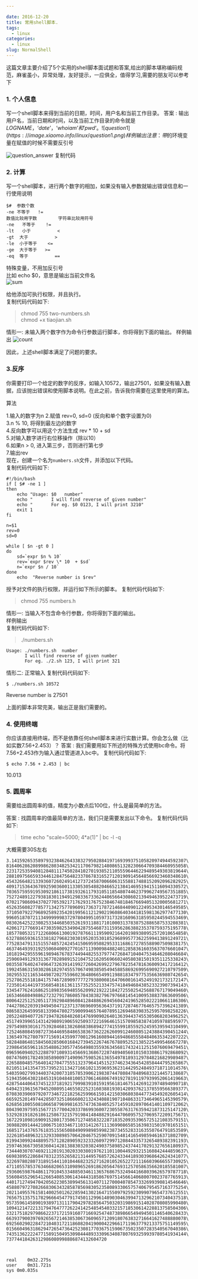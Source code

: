 ```yaml
---

date: 2016-12-20
title: 常用shell脚本.
tags: 
  - linux
categories: 
  - linux
slug: NormalShell
---
```

这篇文章主要介绍了5个实用的shell脚本面试题和答案,给出的脚本堪称编码规范，麻雀虽小，异常处理，友好提示，一应俱全，值得学习,需要的朋友可以参考下
<!-- more -->


### 1. 个人信息
写一个shell脚本来得到当前的日期，时间，用户名和当前工作目录。
答案 : 输出用户名，当前日期和时间，以及当前工作目录的命令就是
$LOGNAME，‘date’，‘who i am’ 和 ’pwd‘。
![question1](https://image.xiaomo.info/linux/question1.png)
样例输出
注意：带$的环境变量在赋值的时候不需要反引号

![question_answer](https://image.xiaomo.info/linux/question_answer.png)
复制代码

### 2. 计算
写一个shell脚本，进行两个数字的相加，如果没有输入参数就输出错误信息和一行使用说明
```
$#  参数个数
-ne 不等于   !=
数值比较用字数        字符串比较用符号
-ne   不等于    !=
-lt   小于          <
-gt  大于          >
-le  小于等于    <=
-ge  大于等于   >=
-eq  等于          ==
```

特殊变量，不用加反引号   
比如 echo $0，意思是输出当前文件名   
![sum](https://image.xiaomo.info/linux/sum.png)

给他添加可执行权限，并且执行。    
复制代码代码如下:   
>chmod 755 two-numbers.sh   
>chmod +x tiaojian.sh   

情形一: 未输入两个数字作为命令行参数运行脚本，你将得到下面的输出。
样例输出
![count](https://image.xiaomo.info/linux/count.png)

因此，上述shell脚本满足了问题的要求。  
 
### 3.反序   
你需要打印一个给定的数字的反序，如输入10572，输出27501，如果没有输入数据，应该抛出错误和使用脚本说明。在此之前，告诉我你需要在这里使用的算法。

算法

1.输入的数字为n 
2.赋值 rev=0, sd=0 (反向和单个数字设置为0)           
3.n % 10, 将得到最左边的数字          
4.反向数字可以用这个方法生成 rev * 10 + sd              
5.对输入数字进行右位移操作（除以10）          
6.如果n > 0, 进入第三步，否则进行第七步              
7.输出rev                  
现在，创建一个名为`numbers.sh`文件，并添加以下代码。              
复制代码代码如下:   

```
#!/bin/bash 
if [ $# -ne 1 ] 
then 
    echo "Usage: $0   number" 
    echo "       I will find reverse of given number" 
    echo "       For eg. $0 0123, I will print 3210" 
    exit 1 
fi 
 
n=$1 
rev=0 
sd=0 
 
while [ $n -gt 0 ] 
do 
    sd=`expr $n % 10` 
    rev=`expr $rev \* 10  + $sd` 
    n=`expr $n / 10` 
done 
    echo  "Reverse number is $rev"
```

授予对文件的执行权限，并运行如下所示的脚本。
复制代码代码如下:
>chmod 755 numbers.h

情形一: 当输入不包含命令行参数，你将得到下面的输出。   
样例输出  
复制代码代码如下:   

>./numbers.sh
 
```
Usage: ./numbers.sh  number 
       I will find reverse of given number 
       For eg. ./2.sh 123, I will print 321
```

情形二: 正常输入
复制代码代码如下:  

`$ ./numbers.sh 10572 `
 
Reverse number is 27501

上面的脚本非常完美，输出正是我们需要的。   


###  4. 使用终端
你应该直接用终端，而不是依靠任何shell脚本来进行实数计算。你会怎么做（比如实数7.56+2.453）？
答案 : 我们需要用如下所述的特殊方式使用bc命令。将7.56+2.453作为输入通过管道进入bc中。
复制代码代码如下:

`$ echo 7.56 + 2.453 | bc`
 
10.013
### 5. 圆周率

需要给出圆周率的值，精度为小数点后100位，什么是最简单的方法。

答案 : 找圆周率的值最简单的方法，我们只是需要发出以下命令。
复制代码代码如下:

> time echo "scale=5000; 4*a(1)" | bc -l -q 

大概需要30S左右

 
```
3.141592653589793238462643383279502884197169399375105820974944592307\
81640628620899862803482534211706798214808651328230664709384460955058\
22317253594081284811174502841027019385211055596446229489549303819644\
28810975665933446128475648233786783165271201909145648566923460348610\
45432664821339360726024914127372458700660631558817488152092096282925\
40917153643678925903600113305305488204665213841469519415116094330572\
70365759591953092186117381932611793105118548074462379962749567351885\
75272489122793818301194912983367336244065664308602139494639522473719\
07021798609437027705392171762931767523846748184676694051320005681271\
45263560827785771342757789609173637178721468440901224953430146549585\
37105079227968925892354201995611212902196086403441815981362977477130\
99605187072113499999983729780499510597317328160963185950244594553469\
08302642522308253344685035261931188171010003137838752886587533208381\
42061717766914730359825349042875546873115956286388235378759375195778\
18577805321712268066130019278766111959092164201989380952572010654858\
63278865936153381827968230301952035301852968995773622599413891249721\
77528347913151557485724245415069595082953311686172785588907509838175\
46374649393192550604009277016711390098488240128583616035637076601047\
10181942955596198946767837449448255379774726847104047534646208046684\
25906949129331367702898915210475216205696602405803815019351125338243\
00355876402474964732639141992726042699227967823547816360093417216412\
19924586315030286182974555706749838505494588586926995690927210797509\
30295532116534498720275596023648066549911988183479775356636980742654\
25278625518184175746728909777727938000816470600161452491921732172147\
72350141441973568548161361157352552133475741849468438523323907394143\
33454776241686251898356948556209921922218427255025425688767179049460\
16534668049886272327917860857843838279679766814541009538837863609506\
80064225125205117392984896084128488626945604241965285022210661186306\
74427862203919494504712371378696095636437191728746776465757396241389\
08658326459958133904780275900994657640789512694683983525957098258226\
20522489407726719478268482601476990902640136394437455305068203496252\
45174939965143142980919065925093722169646151570985838741059788595977\
29754989301617539284681382686838689427741559918559252459539594310499\
72524680845987273644695848653836736222626099124608051243884390451244\
13654976278079771569143599770012961608944169486855584840635342207222\
58284886481584560285060168427394522674676788952521385225499546667278\
23986456596116354886230577456498035593634568174324112515076069479451\
09659609402522887971089314566913686722874894056010150330861792868092\
08747609178249385890097149096759852613655497818931297848216829989487\
22658804857564014270477555132379641451523746234364542858444795265867\
82105114135473573952311342716610213596953623144295248493718711014576\
54035902799344037420073105785390621983874478084784896833214457138687\
51943506430218453191048481005370614680674919278191197939952061419663\
42875444064374512371819217999839101591956181467514269123974894090718\
64942319615679452080951465502252316038819301420937621378559566389377\
87083039069792077346722182562599661501421503068038447734549202605414\
66592520149744285073251866600213243408819071048633173464965145390579\
62685610055081066587969981635747363840525714591028970641401109712062\
80439039759515677157700420337869936007230558763176359421873125147120\
53292819182618612586732157919841484882916447060957527069572209175671\
16722910981690915280173506712748583222871835209353965725121083579151\
36988209144421006751033467110314126711136990865851639831501970165151\
16851714376576183515565088490998985998238734552833163550764791853589\
32261854896321329330898570642046752590709154814165498594616371802709\
81994309924488957571282890592323326097299712084433573265489382391193\
25974636673058360414281388303203824903758985243744170291327656180937\
73444030707469211201913020330380197621101100449293215160842444859637\
66983895228684783123552658213144957685726243344189303968642624341077\
32269780280731891544110104468232527162010526522721116603966655730925\
47110557853763466820653109896526918620564769312570586356620185581007\
29360659876486117910453348850346113657686753249441668039626579787718\
55608455296541266540853061434443185867697514566140680070023787765913\
44017127494704205622305389945613140711270004078547332699390814546646\
45880797270826683063432858785698305235808933065757406795457163775254\
20211495576158140025012622859413021647155097925923099079654737612551\
76567513575178296664547791745011299614890304639947132962107340437518\
95735961458901938971311179042978285647503203198691514028708085990480\
10941214722131794764777262241425485454033215718530614228813758504306\
33217518297986622371721591607716692547487389866549494501146540628433\
66393790039769265672146385306736096571209180763832716641627488880078\
69256029022847210403172118608204190004229661711963779213375751149595\
01566049631862947265473642523081770367515906735023507283540567040386\
74351362222477158915049530984448933309634087807693259939780541934144\
73774418426312986080998886874132604720



real	0m32.275s
user	0m31.721s
sys	0m0.035s

```
